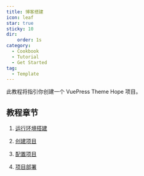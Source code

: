 ```yaml
---
title: 博客搭建
icon: leaf
star: true
sticky: 10
dir:
    order: 1s
category:
  - Cookbook
  - Tutorial
  - Get Started
tag:
  - Template
---
```


此教程将指引你创建一个 VuePress Theme Hope 项目。

<!-- more -->
## 教程章节

1. [运行环境搭建](env.md)

1. [创建项目](create.md)

1. [配置项目](config.md)

1. [项目部署](deploy.md)



